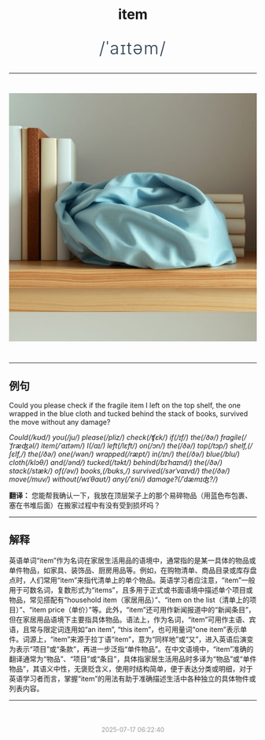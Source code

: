 <div align="center">

# item

<div style="margin: 30px 0;">
<h1 style="font-size: 2.5em; font-weight: 300; letter-spacing: 2px; margin: 0; color: #2c3e50;">
/ˈaɪtəm/
</h1>
</div>

</div>

---

<div align="center" style="margin: 40px 0;">

![item](images/item.png)

</div>

---

## 例句

Could you please check if the fragile item I left on the top shelf, the one wrapped in the blue cloth and tucked behind the stack of books, survived the move without any damage?

*Could(/kʊd/) you(/ju/) please(/pliz/) check(/ʧɛk/) if(/ɪf/) the(/ðə/) fragile(/ˈfræʤəl/) item(/ˈaɪtəm/) I(/aɪ/) left(/lɛft/) on(/ɔn/) the(/ðə/) top(/tɔp/) shelf,(/ʃɛlf,/) the(/ðə/) one(/wən/) wrapped(/ræpt/) in(/ɪn/) the(/ðə/) blue(/blu/) cloth(/klɔθ/) and(/ənd/) tucked(/təkt/) behind(/bɪˈhaɪnd/) the(/ðə/) stack(/stæk/) of(/əv/) books,(/bʊks,/) survived(/sərˈvaɪvd/) the(/ðə/) move(/muv/) without(/wɪˈθaʊt/) any(/ˈɛni/) damage?(/ˈdæmɪʤ?/)*

**翻译：** 您能帮我确认一下，我放在顶层架子上的那个易碎物品（用蓝色布包裹、塞在书堆后面）在搬家过程中有没有受到损坏吗？

---

## 解释

英语单词“item”作为名词在家居生活用品的语境中，通常指的是某一具体的物品或单件物品，如家具、装饰品、厨房用品等。例如，在购物清单、商品目录或库存盘点时，人们常用“item”来指代清单上的单个物品。英语学习者应注意，“item”一般用于可数名词，复数形式为“items”，且多用于正式或书面语境中描述单个项目或物品，常见搭配有“household item（家居用品）”、“item on the list（清单上的项目）”、“item price（单价）”等。此外，“item”还可用作新闻报道中的“新闻条目”，但在家居用品语境下主要指具体物品。语法上，作为名词，“item”可用作主语、宾语，且常与限定词连用如“an item”, “this item”，也可用量词“one item”表示单件。词源上，“item”来源于拉丁语“item”，意为“同样地”或“又”，进入英语后演变为表示“项目”或“条款”，再进一步泛指“单件物品”。在中文语境中，“item”准确的翻译通常为“物品”、“项目”或“条目”，具体指家居生活用品时多译为“物品”或“单件物品”，其语义中性，无褒贬含义，使用时结构简单，便于表达分类或明细，对于英语学习者而言，掌握“item”的用法有助于准确描述生活中各种独立的具体物件或列表内容。


---

<div align="center" style="margin-top: 50px;">
<small style="color: #999; font-size: 0.9em;">2025-07-17 06:22:40</small>
</div>
